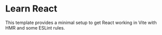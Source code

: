 # Learn React

This template provides a minimal setup to get React working in Vite with HMR and some ESLint rules.


